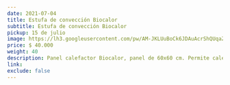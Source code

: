 ```yaml
---
date: 2021-07-04
title: Estufa de convección Biocalor
subtitle: Estufa de convección Biocalor
pickup: 15 de julio
image: https://lh3.googleusercontent.com/pw/AM-JKLUuBoCk6JDAuAcrShQUqaZGT5nTDXkSKhY49ogS2Zq2qWmI084Bw2s36drIhmtYnpDrSZMMmLEjPbiDoSRJYKcxElSr4mhp0Z8U3BgsAaddP_mHKBLT3G6z9EmfHZuLI0VRyU8_Pp-4M6TZmRCyI4VMbQ=w564-h621-no?authuser=0
price: $ 40.000
weight: 40
description: Panel calefactor Biocalor, panel de 60x60 cm. Permite calefaccionar hasta 10 m2 consumiendo sólo 370W. Silencioso, no consume oxígeno y no quema al tacto, ideal para piezas de infantes. Se instala en la pared.
link: 
exclude: false
---
```

